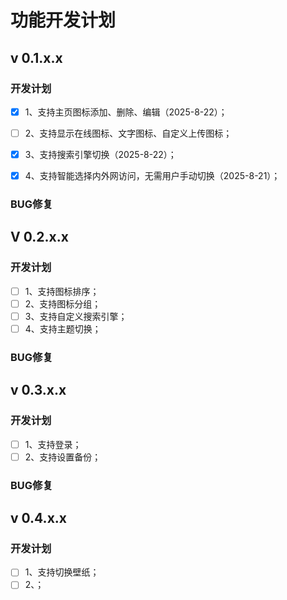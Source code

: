 

# 功能开发计划

## v 0.1.x.x

### 开发计划

- [x] 1、支持主页图标添加、删除、编辑（2025-8-22）；
- [ ] 2、支持显示在线图标、文字图标、自定义上传图标；

- [x] 3、支持搜索引擎切换（2025-8-22）；
- [x] 4、支持智能选择内外网访问，无需用户手动切换（2025-8-21）；

### BUG修复



## V 0.2.x.x

### 开发计划

- [ ] 1、支持图标排序；
- [ ] 2、支持图标分组；
- [ ] 3、支持自定义搜索引擎；
- [ ] 4、支持主题切换；

### BUG修复



## v 0.3.x.x

### 开发计划

- [ ] 1、支持登录；
- [ ] 2、支持设置备份；

### BUG修复



## v 0.4.x.x

### 开发计划

- [ ] 1、支持切换壁纸；
- [ ] 2、；